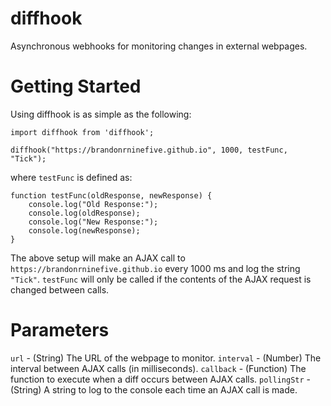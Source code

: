 diffhook
===

Asynchronous webhooks for monitoring changes in external webpages.

Getting Started
==

Using diffhook is as simple as the following:

`import diffhook from 'diffhook';`

`diffhook("https://brandonrninefive.github.io", 1000, testFunc, "Tick");`

where `testFunc` is defined as:

```
function testFunc(oldResponse, newResponse) {
	console.log("Old Response:");
	console.log(oldResponse);
	console.log("New Response:");
	console.log(newResponse);
}
```

The above setup will make an AJAX call to `https://brandonrninefive.github.io` every 1000 ms and log the string `"Tick"`. `testFunc` will only be called if the contents of the AJAX request is changed between calls.

Parameters
==

`url` - (String) The URL of the webpage to monitor.
`interval` - (Number) The interval between AJAX calls (in milliseconds).
`callback` - (Function) The function to execute when a diff occurs between AJAX calls.
`pollingStr` - (String) A string to log to the console each time an AJAX call is made.

